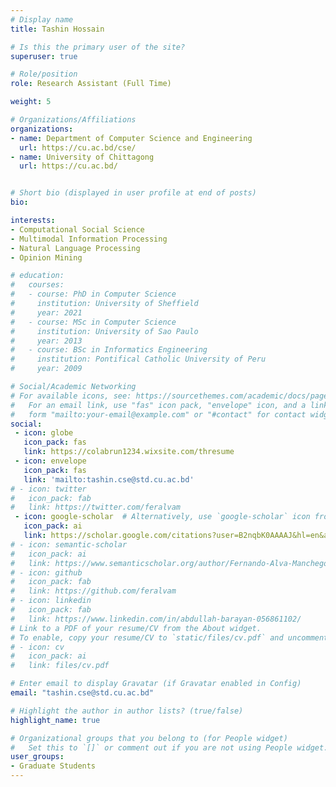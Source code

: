 ```yaml
---
# Display name
title: Tashin Hossain

# Is this the primary user of the site?
superuser: true

# Role/position
role: Research Assistant (Full Time) 

weight: 5

# Organizations/Affiliations
organizations:
- name: Department of Computer Science and Engineering
  url: https://cu.ac.bd/cse/
- name: University of Chittagong
  url: https://cu.ac.bd/


# Short bio (displayed in user profile at end of posts)
bio: 

interests:
- Computational Social Science 
- Multimodal Information Processing
- Natural Language Processing 
- Opinion Mining

# education:
#   courses:
#   - course: PhD in Computer Science
#     institution: University of Sheffield
#     year: 2021
#   - course: MSc in Computer Science
#     institution: University of Sao Paulo
#     year: 2013
#   - course: BSc in Informatics Engineering
#     institution: Pontifical Catholic University of Peru
#     year: 2009

# Social/Academic Networking
# For available icons, see: https://sourcethemes.com/academic/docs/page-builder/#icons
#   For an email link, use "fas" icon pack, "envelope" icon, and a link in the
#   form "mailto:your-email@example.com" or "#contact" for contact widget.
social:
 - icon: globe
   icon_pack: fas
   link: https://colabrun1234.wixsite.com/thresume
 - icon: envelope
   icon_pack: fas
   link: 'mailto:tashin.cse@std.cu.ac.bd'
# - icon: twitter
#   icon_pack: fab
#   link: https://twitter.com/feralvam
 - icon: google-scholar  # Alternatively, use `google-scholar` icon from `ai` icon pack
   icon_pack: ai
   link: https://scholar.google.com/citations?user=B2nqbK0AAAAJ&hl=en&authuser=2
# - icon: semantic-scholar
#   icon_pack: ai
#   link: https://www.semanticscholar.org/author/Fernando-Alva-Manchego/69930782
# - icon: github
#   icon_pack: fab
#   link: https://github.com/feralvam
# - icon: linkedin
#   icon_pack: fab
#   link: https://www.linkedin.com/in/abdullah-barayan-056861102/
# Link to a PDF of your resume/CV from the About widget.
# To enable, copy your resume/CV to `static/files/cv.pdf` and uncomment the lines below.
# - icon: cv
#   icon_pack: ai
#   link: files/cv.pdf

# Enter email to display Gravatar (if Gravatar enabled in Config)
email: "tashin.cse@std.cu.ac.bd"

# Highlight the author in author lists? (true/false)
highlight_name: true

# Organizational groups that you belong to (for People widget)
#   Set this to `[]` or comment out if you are not using People widget.
user_groups:
- Graduate Students
---
```



